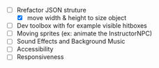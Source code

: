 * [ ] Rrefactor JSON struture
  * [x] move width & height to size object
* [ ] Dev toolbox with for example visible hitboxes
* [ ] Moving sprites (ex: animate the InstructorNPC)
* [ ] Sound Effects and Background Music
* [ ] Accessibility
* [ ] Responsiveness
